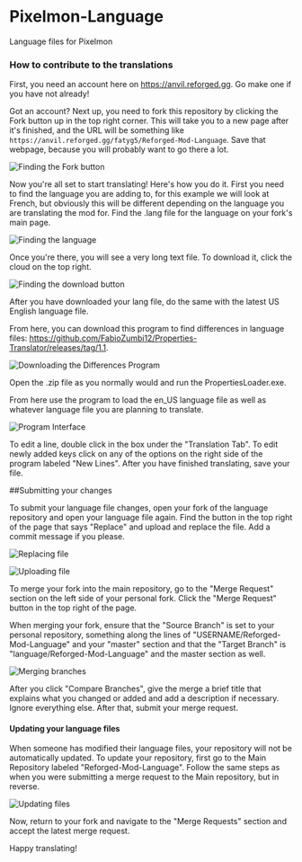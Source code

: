 Pixelmon-Language
=================

Language files for Pixelmon

### How to contribute to the translations

First, you need an account here on https://anvil.reforged.gg. Go make one if you have not already!

Got an account? Next up, you need to fork this repository by clicking the Fork button up in the top right corner. This will take you to a new page after it's finished, and the URL will be something like `https://anvil.reforged.gg/fatyg5/Reforged-Mod-Language`. Save that webpage, because you will probably want to go there a lot.

![Finding the Fork button](https://gyazo.com/c607ebce8237de57225d04a70ebda662.png "Fork button location")

Now you're all set to start translating! Here's how you do it. First you need to find the language you are adding to, for this example we will look at French, but obviously this will be different depending on the language you are translating the mod for. Find the .lang file for the language on your fork's main page.

![Finding the language](https://gyazo.com/026cfe7fd115994398fd4eacbb8a501a.png "Finding the language")

Once you're there, you will see a very long text file. To download it, click the cloud on the top right.

![Finding the download button](https://gyazo.com/ce27337a0b7c39a017ae67e48e13c9dd.png "Download button")

After you have downloaded your lang file, do the same with the latest US English language file.

From here, you can download this program to find differences in language files: https://github.com/FabioZumbi12/Properties-Translator/releases/tag/1.1.

![Downloading the Differences Program](https://gyazo.com/2e718765c1fb9254c3e9d8ec62d4ae39.png "Differences Program")

Open the .zip file as you normally would and run the PropertiesLoader.exe.

From here use the program to load the en_US language file as well as whatever language file you are planning to translate.

![Program Interface](https://gyazo.com/3a45ad865f87ae83a1e578d98368d00d.png "Program Interface")

To edit a line, double click in the box under the "Translation Tab". To edit newly added keys click on any of the options on the right side of the program labeled "New Lines". After you have finished translating, save your file.

##Submitting your changes

To submit your language file changes, open your fork of the language repository and open your language file again. Find the button in the top right of the page that says "Replace" and upload and replace the file. Add a commit message if you please.

![Replacing file](https://gyazo.com/c2386f911af59a22cdfee01e90f759f6.png "Replace Button")

![Uploading file](https://gyazo.com/45bb9c471ec874d40df65056ed65cfc3.png "Uploading and Replacing")

To merge your fork into the main repository, go to the "Merge Request" section on the left side of your personal fork. Click the "Merge Request" button in the top right of the page.

When merging your fork, ensure that the "Source Branch" is set to your personal repository, something along the lines of "USERNAME/Reforged-Mod-Language" and your "master" section and that the "Target Branch" is "language/Reforged-Mod-Language" and the master section as well.

![Merging branches](https://gyazo.com/1539e6eea59b62cfb642c6713c6cd2c0.png "Merge Request 101")

After you click "Compare Branches", give the merge a brief title that explains what you changed or added and add a description if necessary. Ignore everything else. After that, submit your merge request. 

#### Updating your language files

When someone has modified their language files, your repository will not be automatically updated. To update your repository, first go to the Main Repository labeled "Reforged-Mod-Language". Follow the same steps as when you were submitting a merge request to the Main repository, but in reverse.

![Updating files](https://gyazo.com/d9e208c0fcd19b560a2a4022c5dc812e.png "Updating Files")

Now, return to your fork and navigate to the "Merge Requests" section and accept the latest merge request.

Happy translating!
